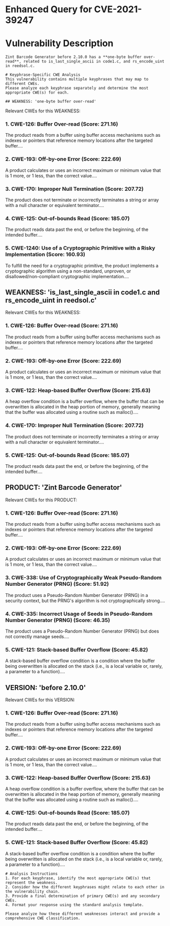 # Enhanced Query for CVE-2021-39247

# Vulnerability Description

    Zint Barcode Generator before 2.10.0 has a **one-byte buffer over-read**, related to is_last_single_ascii in code1.c, and rs_encode_uint in reedsol.c.

    # Keyphrase-Specific CWE Analysis
    This vulnerability contains multiple keyphrases that may map to different CWEs. 
    Please analyze each keyphrase separately and determine the most appropriate CWE(s) for each.

    ## WEAKNESS: 'one-byte buffer over-read'

Relevant CWEs for this WEAKNESS:

### 1. CWE-126: Buffer Over-read (Score: 271.16)

The product reads from a buffer using buffer access mechanisms such as indexes or pointers that reference memory locations after the targeted buffer....

### 2. CWE-193: Off-by-one Error (Score: 222.69)

A product calculates or uses an incorrect maximum or minimum value that is 1 more, or 1 less, than the correct value....

### 3. CWE-170: Improper Null Termination (Score: 207.72)

The product does not terminate or incorrectly terminates a string or array with a null character or equivalent terminator....

### 4. CWE-125: Out-of-bounds Read (Score: 185.07)

The product reads data past the end, or before the beginning, of the intended buffer....

### 5. CWE-1240: Use of a Cryptographic Primitive with a Risky Implementation (Score: 160.93)

To fulfill the need for a cryptographic primitive, the product implements a cryptographic algorithm using a non-standard, unproven, or disallowed/non-compliant cryptographic implementation....

## WEAKNESS: 'is_last_single_ascii in code1.c and rs_encode_uint in reedsol.c'

Relevant CWEs for this WEAKNESS:

### 1. CWE-126: Buffer Over-read (Score: 271.16)

The product reads from a buffer using buffer access mechanisms such as indexes or pointers that reference memory locations after the targeted buffer....

### 2. CWE-193: Off-by-one Error (Score: 222.69)

A product calculates or uses an incorrect maximum or minimum value that is 1 more, or 1 less, than the correct value....

### 3. CWE-122: Heap-based Buffer Overflow (Score: 215.63)

A heap overflow condition is a buffer overflow, where the buffer that can be overwritten is allocated in the heap portion of memory, generally meaning that the buffer was allocated using a routine such as malloc()....

### 4. CWE-170: Improper Null Termination (Score: 207.72)

The product does not terminate or incorrectly terminates a string or array with a null character or equivalent terminator....

### 5. CWE-125: Out-of-bounds Read (Score: 185.07)

The product reads data past the end, or before the beginning, of the intended buffer....

## PRODUCT: 'Zint Barcode Generator'

Relevant CWEs for this PRODUCT:

### 1. CWE-126: Buffer Over-read (Score: 271.16)

The product reads from a buffer using buffer access mechanisms such as indexes or pointers that reference memory locations after the targeted buffer....

### 2. CWE-193: Off-by-one Error (Score: 222.69)

A product calculates or uses an incorrect maximum or minimum value that is 1 more, or 1 less, than the correct value....

### 3. CWE-338: Use of Cryptographically Weak Pseudo-Random Number Generator (PRNG) (Score: 51.92)

The product uses a Pseudo-Random Number Generator (PRNG) in a security context, but the PRNG's algorithm is not cryptographically strong....

### 4. CWE-335: Incorrect Usage of Seeds in Pseudo-Random Number Generator (PRNG) (Score: 46.35)

The product uses a Pseudo-Random Number Generator (PRNG) but does not correctly manage seeds....

### 5. CWE-121: Stack-based Buffer Overflow (Score: 45.82)

A stack-based buffer overflow condition is a condition where the buffer being overwritten is allocated on the stack (i.e., is a local variable or, rarely, a parameter to a function)....

## VERSION: 'before 2.10.0'

Relevant CWEs for this VERSION:

### 1. CWE-126: Buffer Over-read (Score: 271.16)

The product reads from a buffer using buffer access mechanisms such as indexes or pointers that reference memory locations after the targeted buffer....

### 2. CWE-193: Off-by-one Error (Score: 222.69)

A product calculates or uses an incorrect maximum or minimum value that is 1 more, or 1 less, than the correct value....

### 3. CWE-122: Heap-based Buffer Overflow (Score: 215.63)

A heap overflow condition is a buffer overflow, where the buffer that can be overwritten is allocated in the heap portion of memory, generally meaning that the buffer was allocated using a routine such as malloc()....

### 4. CWE-125: Out-of-bounds Read (Score: 185.07)

The product reads data past the end, or before the beginning, of the intended buffer....

### 5. CWE-121: Stack-based Buffer Overflow (Score: 45.82)

A stack-based buffer overflow condition is a condition where the buffer being overwritten is allocated on the stack (i.e., is a local variable or, rarely, a parameter to a function)....


    # Analysis Instructions
    1. For each keyphrase, identify the most appropriate CWE(s) that represent the weakness.
    2. Consider how the different keyphrases might relate to each other in the vulnerability chain.
    3. Provide a final determination of primary CWE(s) and any secondary CWEs.
    4. Format your response using the standard analysis template.

    Please analyze how these different weaknesses interact and provide a comprehensive CWE classification.
    